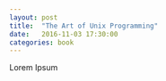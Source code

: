 ```yaml
---
layout: post
title:  "The Art of Unix Programming" 
date:   2016-11-03 17:30:00
categories: book
---
```


Lorem Ipsum

